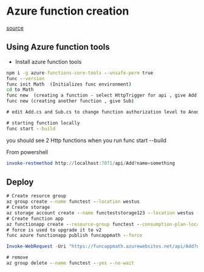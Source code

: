 # Azure function creation
[source](https://docs.microsoft.com/en-us/azure/azure-functions/functions-create-first-azure-function-azure-cli)

## Using Azure function tools
* Install azure function tools

```cmd
npm i -g azure-functions-core-tools --unsafe-perm true
func --version
func init Math  (Initializes func environment)
cd to Math
func new  (creating a function - select HttpTrigger for api , give Add)
func new (creating another function , give Sub)

# edit Add.cs and Sub.cs to change function authorization level to Anonymous

# starting function locally
func start --build

```

you should see 2 Http functions when you run func start --build

From powershell
```powershell
invoke-restmethod http://localhost:7071/api/Add?name=something
```

## Deploy
```cmd
# Create resurce group
az group create --name functest --location westus
# Create storage 
az storage account create --name functeststorage123 --location westus --resource-group functest --sku Standard_LRS
# Create function app
az functionapp create --resource-group functest --consumption-plan-location westus --name funcappmath --storage-account  functeststorage123
# force is used to upgrade it to v2
func azure functionapp publish funcappmath --force
```

```powershell
Invoke-WebRequest -Uri "https://funcappmath.azurewebsites.net/api/Add?name=thisisadd"
```

```cmd
# remove
az group delete --name functest --yes --no-wait
```